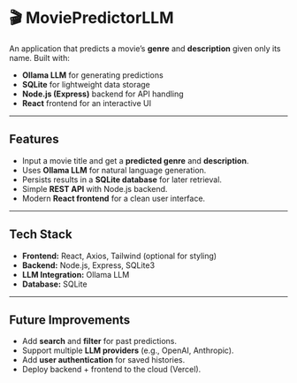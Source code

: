 # 🎬 MoviePredictorLLM

An application that predicts a movie’s **genre** and **description** given only its name.
Built with:

* **Ollama LLM** for generating predictions
* **SQLite** for lightweight data storage
* **Node.js (Express)** backend for API handling
* **React** frontend for an interactive UI

---

## Features

* Input a movie title and get a **predicted genre** and **description**.
* Uses **Ollama LLM** for natural language generation.
* Persists results in a **SQLite database** for later retrieval.
* Simple **REST API** with Node.js backend.
* Modern **React frontend** for a clean user interface.

---

## Tech Stack

* **Frontend:** React, Axios, Tailwind (optional for styling)
* **Backend:** Node.js, Express, SQLite3
* **LLM Integration:** Ollama LLM
* **Database:** SQLite

---

## Future Improvements

* Add **search** and **filter** for past predictions.
* Support multiple **LLM providers** (e.g., OpenAI, Anthropic).
* Add **user authentication** for saved histories.
* Deploy backend + frontend to the cloud (Vercel).
